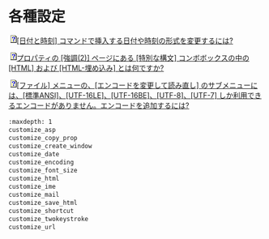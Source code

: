 # 各種設定





![](../../images/q.png)[\[日付と時刻\] コマンドで挿入する日付や時刻の形式を変更するには?](customize_date)







![](../../images/q.png)[プロパティの \[強調(2)\] ページにある \[特別な構文\] コンボボックスの中の \[HTML\] および \[HTML-埋め込み\] とは何ですか?](customize_html)



![](../../images/q.png)[\[ファイル\] メニューの、\[エンコードを変更して読み直し\] のサブメニューには、\[標準ANSI\]、\[UTF-16LE\]、\[UTF-16BE\]、\[UTF-8\]、\[UTF-7\] しか利用できるエンコードがありません。エンコードを追加するには?](customize_encoding)


```{toctree}
:maxdepth: 1
customize_asp
customize_copy_prop
customize_create_window
customize_date
customize_encoding
customize_font_size
customize_html
customize_ime
customize_mail
customize_save_html
customize_shortcut
customize_twokeystroke
customize_url
```
